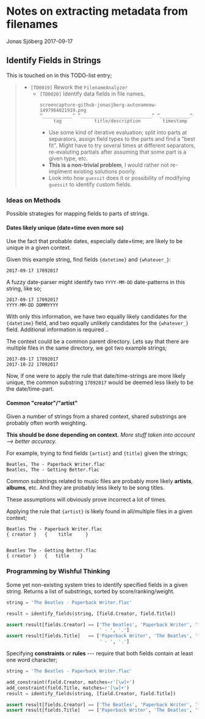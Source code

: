 Notes on extracting metadata from filenames
===========================================
Jonas Sjöberg 2017-09-17


Identify Fields in Strings
--------------------------
This is touched on in this TODO-list entry;

> * `[TD0019]` Rework the `FilenameAnalyzer`
>     * `[TD0020]` Identify data fields in file names.
>         ```
>         screencapture-github-jonasjberg-autonameow-1497964021919.png
>         ^___________^ ^__________________________^ ^___________^
>              tag            title/description        timestamp
>         ```
>         * Use some kind of iterative evaluation; split into parts at
>           separators, assign field types to the parts and find a "best fit".
>           Might have to try several times at different separators, re-evaluting
>           partials after assuming that some part is a given type, etc.
>         * __This is a non-trivial problem__, I would rather not re-implment
>           existing solutions poorly.
>         * Look into how `guessit` does it or possibility of modifying
>           `guessit` to identify custom fields.


### Ideas on Methods
Possible strategies for mapping fields to parts of strings.

#### Dates likely unique (date+time even more so)
Use the fact that probable dates, especially date+time; are likely to be
unique in a given context.

Given this example string, find fields `{datetime}` and `{whatever_}`:
```
2017-09-17 17092017
```

A fuzzy date-parser might identify two `YYYY-MM-DD` date-patterns in this
string, like so;

```
2017-09-17 17092017
YYYY-MM-DD DDMMYYYY
```
With only this information, we have two equally likely candidates for the
`{datetime}` field, and two equally unlikely candidates for the `{whatever_}`
field. Additional information is required ..

The context could be a common parent directory.
Lets say that there are multiple files in the same directory, we got two
example strings;
```
2017-09-17 17092017
2017-10-22 17092017
```

Now, if one were to apply the rule that date/time-strings are more likely
unique, the common substring `17092017` would be deemed less likely to be the
date/time-part.

#### Common "creator"/"artist"
Given a number of strings from a shared context, shared substrings are probably
often worth weighting.

__This should be done depending on context.__
*More stuff taken into account --> better accuracy.*

For example, trying to find fields `{artist}` and `{title}` given the strings;
```
Beatles, The - Paperback Writer.flac
Beatles, The - Getting Better.flac
```

Common substrings related to music files are probably more likely __artists__,
__albums__, etc.  And they are probably less likely to be song titles.

These assumptions will obviously prove incorrect a lot of times.

Applying the rule that `{artist}` is likely found in all/multiple files in a
given context;

```
Beatles The - Paperback Writer.flac
{ creator }   {    title     }


Beatles The - Getting Better.flac
{ creator }   {   title    }
```


### Programming by Wishful Thinking
Some yet non-existing system tries to identify specified fields in a given
string. Returns a list of substrings, sorted by score/ranking/weight.

```python
string = 'The Beatles - Paperback Writer.flac'

result = identify_fields(string, [field.Creator, field.Title])

assert result[fields.Creator] == ['The Beatles', 'Paperback Writer', 'flac',
                                  ' - ', '.']
assert result[fields.Title]   == ['Paperback Writer', 'The Beatles', 'flac',
                                  ' - ', '.']
```

Specifying __constraints__ or __rules__ --- require that both fields contain
at least one word character;
```python
string = 'The Beatles - Paperback Writer.flac'

add_constraint(field.Creator, matches=r'[\w]+')
add_constraint(field.Title, matches=r'[\w]+')
result = identify_fields(string, [field.Creator, field.Title])

assert result[fields.Creator] == ['The Beatles', 'Paperback Writer', 'flac']
assert result[fields.Title]   == ['Paperback Writer', 'The Beatles', 'flac']
```
